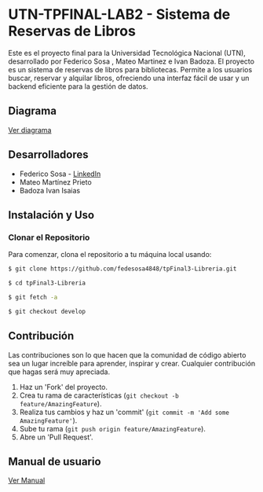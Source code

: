 # UTN-TPFINAL-LAB2 - Sistema de Reservas de Libros

Este es el proyecto final para la Universidad Tecnológica Nacional (UTN), desarrollado por Federico Sosa , Mateo Martinez e Ivan Badoza. El proyecto es un sistema de reservas de libros para bibliotecas. Permite a los usuarios buscar, reservar y alquilar libros, ofreciendo una interfaz fácil de usar y un backend eficiente para la gestión de datos.

## Diagrama

[Ver diagrama](https://drive.google.com/file/d/1bQ2wLfmShNyzKyWQweu-KdcjuOvakcza/view?usp=sharing)

## Desarrolladores

- Federico Sosa - [LinkedIn](https://www.linkedin.com/in/federico-sosa-533512239/)
- Mateo Martínez Prieto
- Badoza Ivan Isaias

## Instalación y Uso

### Clonar el Repositorio
Para comenzar, clona el repositorio a tu máquina local usando:

```sh
$ git clone https://github.com/fedesosa4848/tpFinal3-Libreria.git
```
```sh
$ cd tpFinal3-Libreria
```
```sh
$ git fetch -a
```
```sh
$ git checkout develop
```

## Contribución
Las contribuciones son lo que hacen que la comunidad de código abierto sea un lugar increíble para aprender, inspirar y crear. Cualquier contribución que hagas será muy apreciada.

1. Haz un 'Fork' del proyecto.
2. Crea tu rama de características (`git checkout -b feature/AmazingFeature`).
3. Realiza tus cambios y haz un 'commit' (`git commit -m 'Add some AmazingFeature'`).
4. Sube tu rama (`git push origin feature/AmazingFeature`).
5. Abre un 'Pull Request'.

## Manual de usuario

[Ver Manual](https://docs.google.com/document/d/1F5QEm0ohAlqy0OhILYw2R02FOG2buXpb/edit?usp=sharing&ouid=105488777283654859153&rtpof=true&sd=true)
